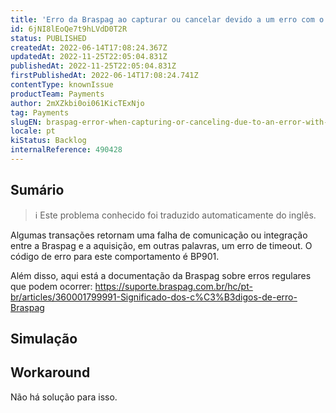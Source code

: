 ```yaml
---
title: 'Erro da Braspag ao capturar ou cancelar devido a um erro com o código BP901'
id: 6jNI8lEoQe7t9hLVdD0T2R
status: PUBLISHED
createdAt: 2022-06-14T17:08:24.367Z
updatedAt: 2022-11-25T22:05:04.831Z
publishedAt: 2022-11-25T22:05:04.831Z
firstPublishedAt: 2022-06-14T17:08:24.741Z
contentType: knownIssue
productTeam: Payments
author: 2mXZkbi0oi061KicTExNjo
tag: Payments
slugEN: braspag-error-when-capturing-or-canceling-due-to-an-error-with-code-bp901
locale: pt
kiStatus: Backlog
internalReference: 490428
---
```


## Sumário

>ℹ️ Este problema conhecido foi traduzido automaticamente do inglês.


Algumas transações retornam uma falha de comunicação ou integração entre a Braspag e a aquisição, em outras palavras, um erro de timeout. O código de erro para este comportamento é BP901.

Além disso, aqui está a documentação da Braspag sobre erros regulares que podem ocorrer: https://suporte.braspag.com.br/hc/pt-br/articles/360001799991-Significado-dos-c%C3%B3digos-de-erro-Braspag



## Simulação





## Workaround


Não há solução para isso.

